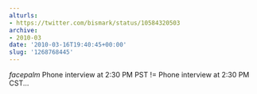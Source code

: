 ```yaml
---
alturls:
- https://twitter.com/bismark/status/10584320503
archive:
- 2010-03
date: '2010-03-16T19:40:45+00:00'
slug: '1268768445'
---
```


*facepalm* Phone interview at 2:30 PM PST != Phone interview at 2:30 PM CST...

